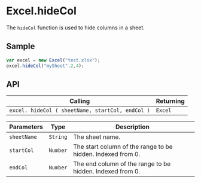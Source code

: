 # Excel.hideCol

The `hideCol` function is used to hide columns in a sheet.

## Sample

```javascript
var excel = new Excel("test.xlsx");
excel.hideCol("mySheet",2,4);
```

## API

| Calling | Returning |
|---|---|
| `excel. hideCol ( sheetName, startCol, endCol )` | `Excel` |

| Parameters | Type | Description |
|---|---|---|
| `sheetName` | `String` | The sheet name. |
| `startCol` | `Number` | The start column of the range to be hidden. Indexed from 0. |
| `endCol` | `Number` | The end column of the range to be hidden. Indexed from 0. |